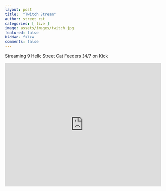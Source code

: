 ```yaml
---
layout: post
title:  "Twitch Stream"
author: street_cat
categories: [ live ]
image: assets/images/twitch.jpg
featured: false
hidden: false
comments: false
---
```


Streaming 9 Hello Street Cat Feeders 24/7 on Kick

<iframe
src="https://player.twitch.tv/?channel=street_cat_love&parent=streetcatlove.github.io"
frameborder="0"
scrolling="no"
allowfullscreen="true"
height=400
width="100%">
</iframe>
